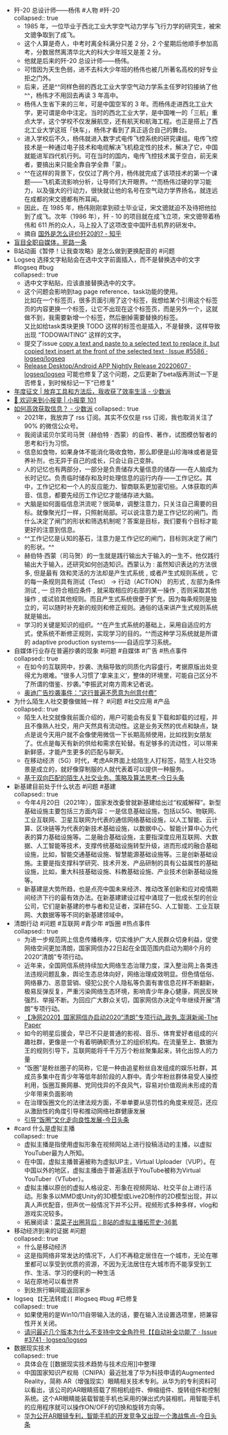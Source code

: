 - 歼-20 总设计师——杨伟 #人物 #歼-20  
  collapsed:: true
	- 1985 年，一位毕业于西北工业大学空气动力学与飞行力学的研究生，被宋文骢争取到了成飞。
	- 这个人算是奇人，中考时离全科满分只差 2 分，2 个星期后他顺手参加高考，分数居然离清华北大的科大少年班又是差 2 分。
	- 他就是后来的歼-20 总设计师——杨伟。
	- 可惜因为天生色弱，进不去科大少年班的杨伟也被几所著名高校的好专业拒之门外。
	- 后来，还是^^同样色弱的西北工业大学空气动力学系主任罗时钧接纳了他^^，杨伟才不用回去再读 3 年高中。
	- 杨伟人生省下来的三年，可是中国空军的 3 年。而杨伟走进西北工业大学，更可谓是命中注定。当时的西北工业大学，是中国唯一的「三航」重点大学，这个学校不仅发展航空，还有航天和航海工程。也正是搭上了西北工业大学这班「快车」，杨伟才看到了真正适合自己的舞台。
	- 进入学校后不久，杨伟就进入数字式电传飞控系统的研究课组。电传飞控技术是一种通过电子技术和电缆解决飞机稳定性的技术，解决了它，中国就能进军四代机行列。可在当时的国内，电传飞控技术属于空白，前无来者，要搞出来只能全靠自学全靠「蒙」。
	- ^^在这样的背景下，仅仅过了两个月，杨伟就完成了该项技术的第一个课题——飞机紊流影响分析，让导师们大开眼界。^^而杨伟过硬的学习能力，以及强大的行动力，很快就让他的名号在空气动力学界扬名，就连远在成都的宋文骢都有所耳闻。
	- 因此，在 1985 年，杨伟刚刚拿到硕士毕业证，宋文骢就迫不及待把他拉到了成飞。次年（1986 年），歼 - 10 的项目就在成飞立项，宋文骢带着杨伟和 611 所的众人，马上投入了这项改变中国歼击机界的研发中。
	- 摘自 [国外是怎么评价歼20的? - 知乎](https://www.zhihu.com/question/297102760/answer/2467068375)
- [盲目全职自媒体，死路一条](https://mp.weixin.qq.com/s/j71JhwoLYhkIjNit_26EHA)
- B站动画《暂停！让我查攻略》是怎么做到更换配音的 #问题
- Logseq 选择文字粘贴会在选中文字前面插入，而不是替换选中的文字 #logseq #bug  
  collapsed:: true
	- 选中文字粘贴，应该直接替换选中的文字。
	- 这个问题会影响到tag page reference、task功能的使用。  
	  比如在一个标签页，很多页面引用了这个标签，我想给某个引用这个标签页的内容更换一个标签，让它不出现在这个标签页，而是另外一个，这就做不到，我需要新增一个标签，然后删掉需要替换的标签。  
	  又比如给task类块更换 TODO 这样的标签也是插入，不是替换，这样导致出现 “TODOWAITING” 这样的文字。
	- 提交了issue [copy a text and paste to a selected text to replace it, but copied text insert at the front of the selected text · Issue #5586 · logseq/logseq](https://github.com/logseq/logseq/issues/5586)
	- [Release Desktop/Android APP Nightly Release 20220607 · logseq/logseq](https://github.com/logseq/logseq/releases/tag/nightly) 可能也修复了这个问题，之后更新了beta版再测试一下是否修复，到时候标记一下“已修复”
- [年度征文 | 放弃工具和方法后，我收获了效率生活 - 少数派](https://sspai.com/post/70805)
- [👏 欢迎来到小报童 | 小报童 101](https://help.xiaobot.net/)
- [如何高效获取信息？ - 少数派](https://sspai.com/post/71107)
  collapsed:: true
	- 2021年，我放弃了 rss 订阅。其实不仅仅是 rss 订阅，我也取消关注了 90% 的微信公众号。
	- 我阅读诺贝尔奖司马贺（赫伯特 · 西蒙）的自传、著作，试图模仿智者的思考和行为习惯。
	- 信息如食物，如果身体不能消化吸收食物，那么即便是山珍海味或者是营养补剂，也无异于自己的成长，只会让自己变胖。
	- 人的记忆也有两部分，一部分是负责储存大量信息的储存——在人脑成为长时记忆。负责临时储存和及时处理信息的运行内存——工作记忆。其中，工作记忆和一个人的反应能力、智商联系更加密切些。人体获取的声音、信息，都要先经历工作记忆才能储存进大脑。
	- 大脑是如何面临信息洪流呢？很简单，调整注意力，只关注自己需要的目标。就像聚光灯一样，只照射局部。可以说注意力是工作记忆的闸门。而什么决定了闸门的形状和筛选机制呢？答案是目标，我们要有个目标才能更好的注意到信息。
	- ^^工作记忆是认知的基石，注意力是工作记忆的闸门，目标则决定了闸门的形状。^^
	- 赫伯特·西蒙（司马贺）的一生就是践行输出大于输入的一生不，他仅践行输出大于输入，还研究如何创造知识。西蒙认为 : 虽然知识表达的方法很多, 但是最有 效和灵活的方法却是产生式系统 , 或者产生式规则系统 。它的每一条规则具有测试（Test） → 行动（ACTION） 的形式 , 左部为条件测试 , 一 旦符合相应条件 , 就采取相应的右部的某一操作 , 否则采取其他操作 , 或试验其他规则。而且产生式系统很便于扩充，因为每条规则是独立的，可以随时补充新的规则和修正规则。通俗的话来讲产生式规则系统就是输出。
	- 学习的关键是知识的组织。^^在产生式系统的基础上，采用自适应的方式，使系统不断修正规则，实现学习的目的。^^而这种学习系统就是所谓的 adaptive production systems——自适应学习系统。
- 自媒体行业存在普遍抄袭的现象 #问题 #自媒体 #广告 #热点事件  
  collapsed:: true
	- 在如今的互联网中，抄袭、洗稿导致的同质化内容盛行，考据原版出处变得尤为艰难。“很多人习惯了‘拿来主义’，整体的环境里，可能自己区分不了所谓的借鉴、抄袭。”李振武对南方周末记者说。
	- [奥迪广告抄袭事件：“这行普遍不愿意为创意付费”](https://mp.weixin.qq.com/s/ui_cm9uffaFevDq9eZm0vA)
- 为什么陌生人社交要像做贼一样？ #问题 #社交应用 #产品  
  collapsed:: true
	- 陌生人社交就像我前面介绍的，用户可能会有反复下载和卸载的过程，并且不像熟人社交，用户天然具有流动性。这是业务天然的优点和缺点，缺点是说今天用户就不会像使用微信一下长期高频使用，比如找到女朋友了。优点是每天有新的供给和需求在轮替。有足够多的流动性，可以带来新鲜感，才能产生更多的匹配与聊天。
	- 在移动经济（5G）时代，考虑AR界面上给陌生人打标签，陌生人社交场景是成立的，就好像穿制服的人就代表着可以提供一种服务。
	- [基于双向匹配的陌生人社交业务、策略及算法思考-今日头条](https://www.toutiao.com/article/6851201022161846787/)
- 新基建目前处于什么状态 #问题 #基建  
  collapsed:: true
	- 今年4月20日（2021年），国家发改委曾就新基建给出过“权威解释”。新型基础设施主要包括三方面内容：一是信息基础设施，包括以5G、物联网、工业互联网、卫星互联网为代表的通信网络基础设施，以人工智能、云计算、区块链等为代表的新技术基础设施，以数据中心、智能计算中心为代表的算力基础设施等。二是融合基础设施，主要指深度应用互联网、大数据、人工智能等技术，支撑传统基础设施转型升级，进而形成的融合基础设施，比如，智能交通基础设施、智慧能源基础设施等。三是创新基础设施。主要是指支撑科学研究、技术开发、产品研制的具有公益属性的基础设施，比如，重大科技基础设施、科教基础设施、产业技术创新基础设施等。
	- 新基建是大势所趋，也是点亮中国未来经济、推动改革创新和应对疫情期间经济下行的最有效办法。在新基建建设过程中涌现了一批成长型的创业公司，它们是新基建的参与者和见证者，深耕在5G、人工智能、工业互联网、大数据等等不同的新基建领域中。
- 清朗行动 #问题 #互联网 #青少年 #饭圈 #热点事件  
  collapsed:: true
	- 为进一步规范网上信息传播秩序，切实维护广大人民群众切身利益，促使网络空间更加清朗，国家网信办22日起在全国范围内启动为期8个月的2020“清朗”专项行动。
	- 近年来，全国网信系统持续加大网络生态治理力度，深入整治网上各类违法违规问题乱象，舆论生态总体向好，网络治理成效明显。但色情低俗、网络暴力、恶意营销、侵犯公民个人隐私等负面有害信息花样不断翻新，极易反弹反复，严重污染网络生态环境，影响青少年身心健康，网民反映强烈、举报不断。为回应广大群众关切，国家网信办决定今年继续开展“清朗”专项行动。
	- [【净网2020】国家网信办启动2020“清朗”专项行动_政务_澎湃新闻-The Paper](https://www.thepaper.cn/newsDetail_forward_7522836)
	- 如今的明星后援会，早已不只是普通的影视、音乐、体育爱好者组成的兴趣社群，更像是一个有着明确职责分工的组织机构。在流量至上、数据为王的规则引导下，互联网能将千千万万个粉丝聚集起来，转化出惊人的力量
	- “饭圈”是粉丝圈子的简称，它是一种由追星粉丝自发组成的娱乐社群，其成员多集中在青少年等低年龄阶段的人群中。青少年粉丝群体易受人操控利用，饭圈互撕网暴、党同伐异的不良风气，容易对价值观尚未形成的青少年带来负面影响
	- 在治理饭圈文化的法律法规方面，不单单要从惩罚性的角度来规范，还应从激励性的角度引导和推动网络社群健康发展
	- [引导“饭圈”文化走向良性发展-今日头条](https://www.toutiao.com/article/6853191116284494344/)
- #card 什么是虚拟主播  
  collapsed:: true
	- 虚拟主播是指使用虚拟形象在视频网站上进行投稿活动的主播，以虚拟YouTuber最为人所知。
	- 在中国，虚拟主播普遍被称为虚拟UP主，Virtual Uploader（VUP）。在中国以外的地区，虚拟主播由于普遍活跃于YouTube被称为Virtual YouTuber（VTuber）。
	- 虚拟主播以原创的虚拟人格设定、形象在视频网站、社交平台上进行活动。形象多以MMD或Unity的3D模型或Live2D制作的2D模型出现，并以真人声优配音，但声优一般情况下并不公开。视频形式多种多样，vlog和游戏实况较多。
	- 拓展阅读：[菜菜子出圈背后：B站的虚拟主播拓荒史-36氪](https://36kr.com/p/801740056355845)
- 移动经济到来的证据 #问题  
  collapsed:: true
	- 什么是移动经济
	- 这是指网络非常发达的情况下，人们不再稳定居住在一个城市，无论在哪里都可以享受到优质的资源，不因为无法居住在大城市而不能享受到工作、生活、学习的便利的一种生活
	- 站在原地可以看世界
	- 到处旅行瞬间能返回家乡
- logseq `【【`无法转成`[[` #logseq #bug #已修复  
  collapsed:: true
	- 如果使用的是Win10/11自带输入法的话，要在输入法设置选项里，把兼容性开关关闭。
	- [请问最近几个版本为什么不支持中文全角符号【【自动补全功能了 · Issue #3741 · logseq/logseq](https://github.com/logseq/logseq/issues/3741)
- 数据现实技术  
  collapsed:: true
	- 具体会在 [[数据现实技术趋势与技术应用]]中整理
	- 中国国家知识产权局（CNIPA）最近批准了华为科技申请的Augmented Reality，简称 AR（增强现实）眼睛相关技术专利。从华为的专利资料可以看出，该公司的AR眼睛搭载了照相机组件、伸缩组件、旋转组件和控制系统。这个AR眼睛能装载智能手机也采用的弹出式内装相机，用智能手机的应用程序就可以操作ON/OFF的切换和旋转方向等。
	- [华为公开AR眼镜专利，智能手机的开发竞争又出现一个激战焦点-今日头条](https://www.toutiao.com/article/6852614481034510859/)